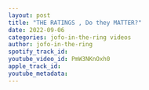 ```yaml
---
layout: post
title: "THE RATINGS , Do they MATTER?"
date: 2022-09-06
categories: jofo-in-the-ring videos
author: jofo-in-the-ring
spotify_track_id: 
youtube_video_id: PmW3NKnOxh0
apple_track_id: 
youtube_metadata: 
---
```

